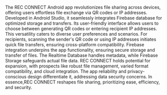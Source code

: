 The REC CONNECT Android app revolutionizes file sharing across devices, offering users effortless file exchange via QR codes or IP addresses. Developed in Android Studio, it seamlessly integrates Firebase database for optimized storage and transfers. Its user-friendly interface allows users to choose between generating QR codes or entering recipient IP addresses. This versatility caters to diverse user preferences and scenarios. For recipients, scanning the sender's QR code or using IP addresses initiates quick file transfers, ensuring cross-platform compatibility. Firebase integration underpins the app functionality, ensuring secure storage and transfer of files. The Realtime Database handles metadata, while Firebase Storage safeguards actual file data. REC CONNECT holds potential for expansion, with prospects like robust file management, varied format compatibility, and cloud integration. The app reliability and privacy-conscious design differentiate it, addressing data security concerns. In essence,REC CONNECT reshapes file sharing, prioritizing ease, efficiency, and security.
